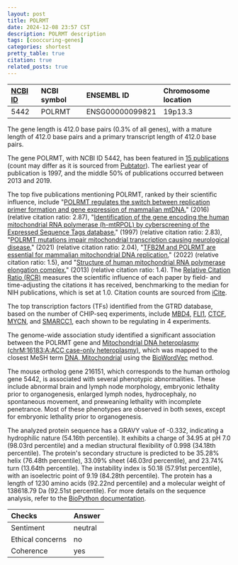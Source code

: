 ```yaml
---
layout: post
title: POLRMT
date: 2024-12-08 23:57 CST
description: POLRMT description
tags: [cooccuring-genes]
categories: shortest
pretty_table: true
citation: true
related_posts: true
---
```




| [NCBI ID](https://www.ncbi.nlm.nih.gov/gene/5442) | NCBI symbol | ENSEMBL ID | Chromosome location |
| :-------- | :------- | :-------- | :------- |
| 5442  | POLRMT | ENSG00000099821 | 19p13.3 |



The gene length is 412.0 base pairs (0.3% of all genes), with a mature length of 412.0 base pairs and a primary transcript length of 412.0 base pairs.


The gene POLRMT, with NCBI ID 5442, has been featured in [15 publications](https://pubmed.ncbi.nlm.nih.gov/?term=%22POLRMT%22) (count may differ as it is sourced from [Pubtator](https://academic.oup.com/nar/article/47/W1/W587/5494727)). The earliest year of publication is 1997, and the middle 50% of publications occurred between 2013 and 2019.


The top five publications mentioning POLRMT, ranked by their scientific influence, include "[POLRMT regulates the switch between replication primer formation and gene expression of mammalian mtDNA.](https://pubmed.ncbi.nlm.nih.gov/27532055)" (2016) (relative citation ratio: 2.87), "[Identification of the gene encoding the human mitochondrial RNA polymerase (h-mtRPOL) by cyberscreening of the Expressed Sequence Tags database.](https://pubmed.ncbi.nlm.nih.gov/9097968)" (1997) (relative citation ratio: 2.83), "[POLRMT mutations impair mitochondrial transcription causing neurological disease.](https://pubmed.ncbi.nlm.nih.gov/33602924)" (2021) (relative citation ratio: 2.04), "[TFB2M and POLRMT are essential for mammalian mitochondrial DNA replication.](https://pubmed.ncbi.nlm.nih.gov/34744028)" (2022) (relative citation ratio: 1.5), and "[Structure of human mitochondrial RNA polymerase elongation complex.](https://pubmed.ncbi.nlm.nih.gov/24096365)" (2013) (relative citation ratio: 1.4). The [Relative Citation Ratio (RCR)](https://journals.plos.org/plosbiology/article?id=10.1371/journal.pbio.1002541) measures the scientific influence of each paper by field- and time-adjusting the citations it has received, benchmarking to the median for NIH publications, which is set at 1.0. Citation counts are sourced from [iCite](https://icite.od.nih.gov).





The top transcription factors (TFs) identified from the GTRD database, based on the number of CHIP-seq experiments, include [MBD4](https://www.ncbi.nlm.nih.gov/gene/8930), [FLI1](https://www.ncbi.nlm.nih.gov/gene/2313), [CTCF](https://www.ncbi.nlm.nih.gov/gene/10664), [MYCN](https://www.ncbi.nlm.nih.gov/gene/4613), and [SMARCC1](https://www.ncbi.nlm.nih.gov/gene/6599), each shown to be regulating in 4 experiments.





The genome-wide association study identified a significant association between the POLRMT gene and [Mitochondrial DNA heteroplasmy (chrM:16183:A:ACC case-only heteroplasmy)](https://pubmed.ncbi.nlm.nih.gov/37587338), which was mapped to the closest MeSH term [DNA, Mitochondrial](https://meshb.nlm.nih.gov/record/ui?ui=D004272) using the [BioWordVec](https://www.nature.com/articles/s41597-019-0055-0) method.


The mouse ortholog gene 216151, which corresponds to the human ortholog gene 5442, is associated with several phenotypic abnormalities. These include abnormal brain and lymph node morphology, embryonic lethality prior to organogenesis, enlarged lymph nodes, hydrocephaly, no spontaneous movement, and preweaning lethality with incomplete penetrance. Most of these phenotypes are observed in both sexes, except for embryonic lethality prior to organogenesis.


The analyzed protein sequence has a GRAVY value of -0.332, indicating a hydrophilic nature (54.16th percentile). It exhibits a charge of 34.95 at pH 7.0 (98.03rd percentile) and a median structural flexibility of 0.998 (34.18th percentile). The protein's secondary structure is predicted to be 35.28% helix (76.48th percentile), 33.09% sheet (46.03rd percentile), and 23.74% turn (13.64th percentile). The instability index is 50.18 (57.91st percentile), with an isoelectric point of 9.19 (84.28th percentile). The protein has a length of 1230 amino acids (92.22nd percentile) and a molecular weight of 138618.79 Da (92.51st percentile). For more details on the sequence analysis, refer to the [BioPython documentation](https://biopython.org/docs/1.75/api/Bio.SeqUtils.ProtParam.html).



| Checks    | Answer |
| :-------- | :------- |
| Sentiment  | neutral   |
| Ethical concerns | no     |
| Coherence    | yes    |